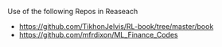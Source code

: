 Use of the following Repos in Reaseach
- https://github.com/TikhonJelvis/RL-book/tree/master/book
- https://github.com/mfrdixon/ML_Finance_Codes
